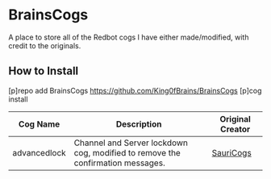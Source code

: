 # BrainsCogs
A place to store all of the Redbot cogs I have either made/modified, with credit to the originals.
## How to Install
[p]repo add BrainsCogs https://github.com/King0fBrains/BrainsCogs
[p]cog install <Cog Name>

| Cog Name | Description | Original Creator | 
|----------|-------------|------------------|
|advancedlock|Channel and Server lockdown cog, modified to remove the confirmation messages.|[SauriCogs](https://github.com/elijabesu/SauriCogs)|
